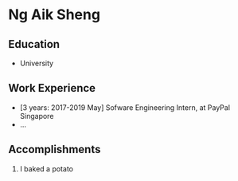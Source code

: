 # Ng Aik Sheng

## Education
* University

## Work Experience

* [3 years: 2017-2019 May] Sofware Engineering Intern, at PayPal Singapore
* ...

## Accomplishments

1. I baked a potato